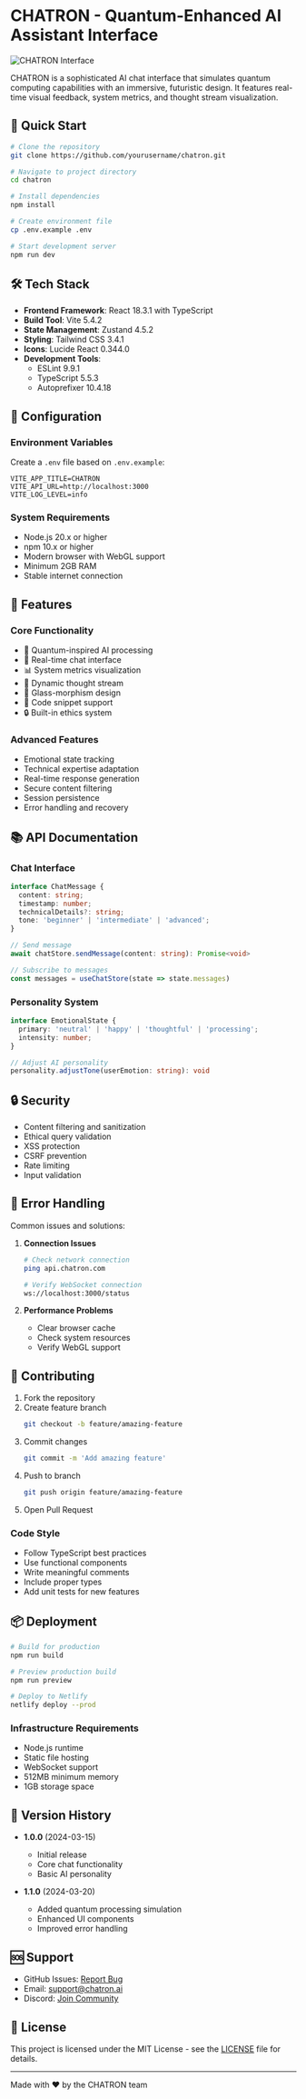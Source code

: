 # CHATRON - Quantum-Enhanced AI Assistant Interface

![CHATRON Interface](https://images.unsplash.com/photo-1677442136019-21780ecad995?auto=format&fit=crop&q=80&w=1200&h=400)

CHATRON is a sophisticated AI chat interface that simulates quantum computing capabilities with an immersive, futuristic design. It features real-time visual feedback, system metrics, and thought stream visualization.

## 🚀 Quick Start

```bash
# Clone the repository
git clone https://github.com/yourusername/chatron.git

# Navigate to project directory
cd chatron

# Install dependencies
npm install

# Create environment file
cp .env.example .env

# Start development server
npm run dev
```

## 🛠 Tech Stack

- **Frontend Framework**: React 18.3.1 with TypeScript
- **Build Tool**: Vite 5.4.2
- **State Management**: Zustand 4.5.2
- **Styling**: Tailwind CSS 3.4.1
- **Icons**: Lucide React 0.344.0
- **Development Tools**:
  - ESLint 9.9.1
  - TypeScript 5.5.3
  - Autoprefixer 10.4.18

## 🔧 Configuration

### Environment Variables

Create a `.env` file based on `.env.example`:

```env
VITE_APP_TITLE=CHATRON
VITE_API_URL=http://localhost:3000
VITE_LOG_LEVEL=info
```

### System Requirements

- Node.js 20.x or higher
- npm 10.x or higher
- Modern browser with WebGL support
- Minimum 2GB RAM
- Stable internet connection

## 🎯 Features

### Core Functionality
- 🧠 Quantum-inspired AI processing
- 💬 Real-time chat interface
- 📊 System metrics visualization
- 🌊 Dynamic thought stream
- 🎨 Glass-morphism design
- 🎯 Code snippet support
- 🔒 Built-in ethics system

### Advanced Features
- Emotional state tracking
- Technical expertise adaptation
- Real-time response generation
- Secure content filtering
- Session persistence
- Error handling and recovery

## 📚 API Documentation

### Chat Interface

```typescript
interface ChatMessage {
  content: string;
  timestamp: number;
  technicalDetails?: string;
  tone: 'beginner' | 'intermediate' | 'advanced';
}

// Send message
await chatStore.sendMessage(content: string): Promise<void>

// Subscribe to messages
const messages = useChatStore(state => state.messages)
```

### Personality System

```typescript
interface EmotionalState {
  primary: 'neutral' | 'happy' | 'thoughtful' | 'processing';
  intensity: number;
}

// Adjust AI personality
personality.adjustTone(userEmotion: string): void
```

## 🔒 Security

- Content filtering and sanitization
- Ethical query validation
- XSS protection
- CSRF prevention
- Rate limiting
- Input validation

## 🚨 Error Handling

Common issues and solutions:

1. **Connection Issues**
   ```bash
   # Check network connection
   ping api.chatron.com
   
   # Verify WebSocket connection
   ws://localhost:3000/status
   ```

2. **Performance Problems**
   - Clear browser cache
   - Check system resources
   - Verify WebGL support

## 🤝 Contributing

1. Fork the repository
2. Create feature branch
   ```bash
   git checkout -b feature/amazing-feature
   ```
3. Commit changes
   ```bash
   git commit -m 'Add amazing feature'
   ```
4. Push to branch
   ```bash
   git push origin feature/amazing-feature
   ```
5. Open Pull Request

### Code Style

- Follow TypeScript best practices
- Use functional components
- Write meaningful comments
- Include proper types
- Add unit tests for new features

## 📦 Deployment

```bash
# Build for production
npm run build

# Preview production build
npm run preview

# Deploy to Netlify
netlify deploy --prod
```

### Infrastructure Requirements

- Node.js runtime
- Static file hosting
- WebSocket support
- 512MB minimum memory
- 1GB storage space

## 📝 Version History

- **1.0.0** (2024-03-15)
  - Initial release
  - Core chat functionality
  - Basic AI personality

- **1.1.0** (2024-03-20)
  - Added quantum processing simulation
  - Enhanced UI components
  - Improved error handling

## 🆘 Support

- GitHub Issues: [Report Bug](https://github.com/yourusername/chatron/issues)
- Email: support@chatron.ai
- Discord: [Join Community](https://discord.gg/chatron)

## 📄 License

This project is licensed under the MIT License - see the [LICENSE](LICENSE) file for details.

---

Made with ❤️ by the CHATRON team